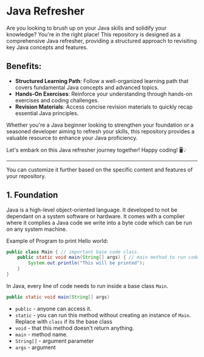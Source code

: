 # Java Refresher

Are you looking to brush up on your Java skills and solidify your knowledge? You're in the right place! This repository is designed as a comprehensive Java refresher, providing a structured approach to revisiting key Java concepts and features.

## Benefits:
- **Structured Learning Path**: Follow a well-organized learning path that covers fundamental Java concepts and advanced topics.
- **Hands-On Exercises**: Reinforce your understanding through hands-on exercises and coding challenges.
- **Revision Materials**: Access concise revision materials to quickly recap essential Java principles.

Whether you're a Java beginner looking to strengthen your foundation or a seasoned developer aiming to refresh your skills, this repository provides a valuable resource to enhance your Java proficiency.

Let's embark on this Java refresher journey together! Happy coding! 🖥️💡

---

You can customize it further based on the specific content and features of your repository.

## 1. Foundation
Java is a high-level object-oriented language. It developed to not be dependant on a system software or hardware. It comes with a complier where it complies a Java code we write into a byte code which can be run on any system machine. 

Example of Program to print Hello world:
```java
public class Main { // important base code class.
    public static void main(String[] args) { // main method to run code
        System.out.println("This will be printed");
    }
}
```

In Java, every line of code needs to run inside a base class `Main`.

```java
public static void main(String[] args)
```
- `public` - anyone can access it.
- `static` - you can run this method without creating an instance of `Main`. Replace with `class` if its the base class
- `void` - that this method doesn't return anything.
- `main` - method name.
- `String[]` - argument parameter
- `args` - argument
